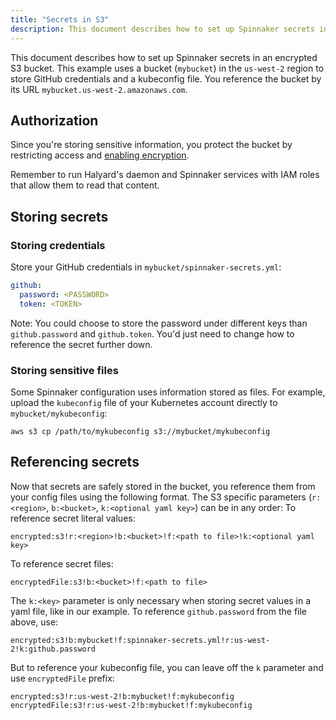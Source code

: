```yaml
---
title: "Secrets in S3"
description: This document describes how to set up Spinnaker secrets in an encrypted S3 bucket.
---
```



This document describes how to set up Spinnaker secrets in an encrypted S3 bucket. This example uses a bucket (`mybucket`) in the `us-west-2` region to store GitHub credentials and a kubeconfig file. You reference the bucket by its URL `mybucket.us-west-2.amazonaws.com`.


## Authorization
Since you're storing sensitive information, you protect the bucket by restricting access and [enabling encryption](https://docs.aws.amazon.com/AmazonS3/latest/user-guide/default-bucket-encryption.html).

Remember to run Halyard's daemon and Spinnaker services with IAM roles that allow them to read that content.


## Storing secrets

### Storing credentials
Store your GitHub credentials in `mybucket/spinnaker-secrets.yml`:

```yaml
github:
  password: <PASSWORD>
  token: <TOKEN>
```

Note: You could choose to store the password under different keys than `github.password` and `github.token`. You'd just need to change how to reference the secret further down.

### Storing sensitive files
Some Spinnaker configuration uses information stored as files. For example, upload the `kubeconfig` file of your Kubernetes account directly to `mybucket/mykubeconfig`:

```
aws s3 cp /path/to/mykubeconfig s3://mybucket/mykubeconfig
```


## Referencing secrets
Now that secrets are safely stored in the bucket, you reference them from your config files using the following format. The S3 specific parameters (`r:<region>`, `b:<bucket>`, `k:<optional yaml key>`) can be in any order:
To reference secret literal values:

```
encrypted:s3!r:<region>!b:<bucket>!f:<path to file>!k:<optional yaml key>
```
To reference secret files:

```
encryptedFile:s3!b:<bucket>!f:<path to file>
```

The `k:<key>` parameter is only necessary when storing secret values in a yaml file, like in our example. To reference `github.password` from the file above, use:
```
encrypted:s3!b:mybucket!f:spinnaker-secrets.yml!r:us-west-2!k:github.password
```

But to reference your kubeconfig file, you can leave off the `k` parameter and use `encryptedFile` prefix:
```
encrypted:s3!r:us-west-2!b:mybucket!f:mykubeconfig
encryptedFile:s3!r:us-west-2!b:mybucket!f:mykubeconfig
```